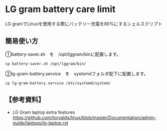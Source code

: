 # LG gram battery care limit
LG gramでLinuxを使用する際にバッテリー充電を80%にするシェルスクリプト

## 簡易使い方
  ①battery-saver.sh　を　/opt/lggram/binに配置します。
  ```
  cp battery-saver.sh /opt/lggram/bin/
  ```
  ②lg-gram-battery.service　を　systemdフォルダ配下に配置します。
  ```
  cp lg-gram-battery.service /etc/systemd/system/
  ```
  
  
## 【参考資料】
-  LG Gram laptop extra features
  https://github.com/torvalds/linux/blob/master/Documentation/admin-guide/laptops/lg-laptop.rst

